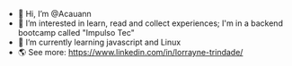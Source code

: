 - 👋 Hi, I’m @Acauann
- 👀 I’m interested in learn, read and collect experiences; I'm in a backend bootcamp called "Impulso Tec"  
- 🌱 I’m currently learning javascript and Linux 
- :earth_americas: See more: https://www.linkedin.com/in/lorrayne-trindade/


<!---
Acauann/Acauann is a ✨ special ✨ repository because its `README.md` (this file) appears on your GitHub profile.
You can click the Preview link to take a look at your changes.
--->
